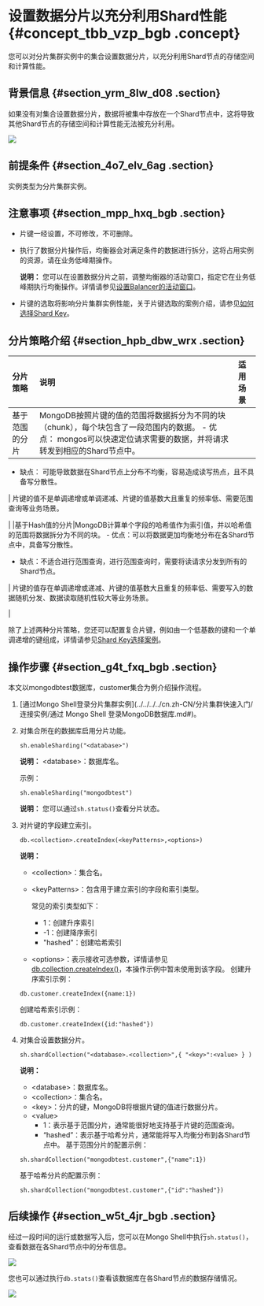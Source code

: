 # 设置数据分片以充分利用Shard性能 {#concept_tbb_vzp_bgb .concept}

您可以对分片集群实例中的集合设置数据分片，以充分利用Shard节点的存储空间和计算性能。

## 背景信息 {#section_yrm_8lw_d08 .section}

如果没有对集合设置数据分片，数据将被集中存放在一个Shard节点中，这将导致其他Shard节点的存储空间和计算性能无法被充分利用。

![](http://static-aliyun-doc.oss-cn-hangzhou.aliyuncs.com/assets/img/78547/156585061233995_zh-CN.png)

## 前提条件 {#section_4o7_elv_6ag .section}

实例类型为分片集群实例。

## 注意事项 {#section_mpp_hxq_bgb .section}

-   片键一经设置，不可修改，不可删除。
-   执行了数据分片操作后，均衡器会对满足条件的数据进行拆分，这将占用实例的资源，请在业务低峰期操作。

    **说明：** 您可以在设置数据分片之前，调整均衡器的活动窗口，指定它在业务低峰期执行均衡操作。详情请参见[设置Balancer的活动窗口](cn.zh-CN/最佳实践/管理MongoDB均衡器Balancer.md#section_t52_8zh_nm2)。

-   片键的选取将影响分片集群实例性能，关于片键选取的案例介绍，请参见[如何选择Shard Key](https://help.aliyun.com/document_detail/64561.html#h2--shard-key-3)。

## 分片策略介绍 {#section_hpb_dbw_wrx .section}

|分片策略|说明|适用场景|
|:---|:-|:---|
|基于范围的分片|MongoDB按照片键的值的范围将数据拆分为不同的块（chunk），每个块包含了一段范围内的数据。 -   优点： mongos可以快速定位请求需要的数据，并将请求转发到相应的Shard节点中。
-   缺点： 可能导致数据在Shard节点上分布不均衡，容易造成读写热点，且不具备写分散性。

 | 片键的值不是单调递增或单调递减、片键的值基数大且重复的频率低、需要范围查询等业务场景。

 |
|基于Hash值的分片|MongoDB计算单个字段的哈希值作为索引值，并以哈希值的范围将数据拆分为不同的块。 -   优点：可以将数据更加均衡地分布在各Shard节点中，具备写分散性。
-   缺点：不适合进行范围查询，进行范围查询时，需要将读请求分发到所有的Shard节点。

 | 片键的值存在单调递增或递减、片键的值基数大且重复的频率低、需要写入的数据随机分发、数据读取随机性较大等业务场景。

 |

除了上述两种分片策略，您还可以配置复合片键，例如由一个低基数的键和一个单调递增的键组成，详情请参见[Shard Key选择案例](https://help.aliyun.com/document_detail/64561.html#h2--shard-key-3)。

## 操作步骤 {#section_g4t_fxq_bgb .section}

本文以mongodbtest数据库，customer集合为例介绍操作流程。

1.  [通过Mongo Shell登录分片集群实例](../../../../cn.zh-CN/分片集群快速入门/连接实例/通过 Mongo Shell 登录MongoDB数据库.md#)。
2.  对集合所在的数据库启用分片功能。

    ``` {#codeblock_2y7_mi7_dqw}
    sh.enableSharding("<database>")
    ```

    **说明：** <database\>：数据库名。

    示例：

    ``` {#codeblock_ts0_1kb_c0f}
    sh.enableSharding("mongodbtest")
    ```

    **说明：** 您可以通过`sh.status()`查看分片状态。

3.  对片键的字段建立索引。

    ``` {#codeblock_oc4_m69_p3w}
    db.<collection>.createIndex(<keyPatterns>,<options>)
    ```

    **说明：** 

    -   <collection\>：集合名。
    -   <keyPatterns\>：包含用于建立索引的字段和索引类型。

        常见的索引类型如下：

        -   1：创建升序索引
        -   -1：创建降序索引
        -   "hashed"：创建哈希索引
    -   <options\>：表示接收可选参数，详情请参见[db.collection.createIndex\(\)](https://docs.mongodb.com/manual/reference/method/db.collection.createIndex/)，本操作示例中暂未使用到该字段。
    创建升序索引示例：

    ``` {#codeblock_z5n_n09_qwm}
    db.customer.createIndex({name:1})
    ```

    创建哈希索引示例：

    ``` {#codeblock_y4t_lzi_nni}
    db.customer.createIndex({id:"hashed"})
    ```

4.  对集合设置数据分片。

    ``` {#codeblock_xhb_pb5_k7h}
    sh.shardCollection("<database>.<collection>",{ "<key>":<value> } ) 
    ```

    **说明：** 

    -   <database\>：数据库名。
    -   <collection\>：集合名。
    -   <key\>：分片的键，MongoDB将根据片键的值进行数据分片。
    -   <value\>
        -   1：表示基于范围分片，通常能很好地支持基于片键的范围查询。
        -   “hashed”：表示基于哈希分片，通常能将写入均衡分布到各Shard节点中。
    基于范围分片的配置示例：

    ``` {#codeblock_s9u_zx7_r1p}
    sh.shardCollection("mongodbtest.customer",{"name":1})
    ```

    基于哈希分片的配置示例：

    ``` {#codeblock_ry1_8mq_rat}
    sh.shardCollection("mongodbtest.customer",{"id":"hashed"})
    ```


## 后续操作 {#section_w5t_4jr_bgb .section}

经过一段时间的运行或数据写入后，您可以在Mongo Shell中执行`sh.status()`，查看数据在各Shard节点中的分布信息。

![](http://static-aliyun-doc.oss-cn-hangzhou.aliyuncs.com/assets/img/78547/156585061234049_zh-CN.png)

您也可以通过执行`db.stats()`查看该数据库在各Shard节点的数据存储情况。

![](http://static-aliyun-doc.oss-cn-hangzhou.aliyuncs.com/assets/img/78547/156585061233949_zh-CN.png)


